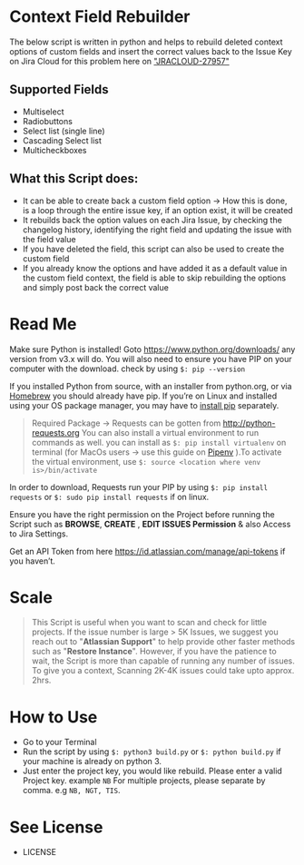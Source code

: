 # Context Field Rebuilder
The below script is written in python and helps to rebuild deleted context options of custom fields and insert the correct values back to the Issue Key on Jira Cloud for this problem here on ["JRACLOUD-27957"](https://jira.atlassian.com/browse/JRACLOUD-27957)

## Supported Fields
* Multiselect 
* Radiobuttons  
* Select list (single line)  
* Cascading Select list 
* Multicheckboxes  

## What this Script does:
* It can be able to create back a custom field option → How this is done, is a loop through the entire issue key, if an option exist, it will be created
* It rebuilds back the option values on each Jira Issue, by checking the changelog history, identifying the right field and updating the issue with the field value
* If you have deleted the field, this script can also be used to create the custom field
* If you already know the options and have added it as a default value in the custom field context, the field is able to skip rebuilding the options and simply post back the correct value

# Read Me
Make sure Python is installed! Goto https://www.python.org/downloads/ any version from v3.x will do. You will also need to ensure you have PIP on your computer with the download. check by using `$: pip --version`

If you installed Python from source, with an installer from python.org, or via [Homebrew](https://brew.sh/) you should already have pip. If you’re on Linux and installed using your OS package manager, you may have to [install pip](https://pip.pypa.io/en/stable/installing/) separately.

> Required Package → Requests can be gotten from http://python-requests.org
> You can also install a virtual environment to run commands as well. you can install as `$: pip install virtualenv` on  terminal (for MacOs users → use this guide on [Pipenv](https://docs.python-guide.org/dev/virtualenvs/) ).To activate the virtual environment, use `$: source <location where venv is>/bin/activate` 

In order to download, Requests run your PIP by using `$: pip install requests` or `$: sudo pip install requests` if on linux.

Ensure you have the right permission on the Project before running the Script such as **BROWSE**, **CREATE** , **EDIT ISSUES Permission** & also Access to Jira Settings.

Get an API Token from here https://id.atlassian.com/manage/api-tokens if you haven’t.

# Scale
> This Script is useful when you want to scan and check for little projects. If the issue number is large > 5K Issues, we suggest you reach out to "**Atlassian Support**" to help provide other faster methods such as "**Restore Instance**". However, if you have the patience to wait, the Script is more than capable of running any number of issues. 
> To give you a context, Scanning 2K-4K issues could take upto approx. 2hrs.


# How to Use
* Go to your Terminal
* Run the script by using `$: python3 build.py` or `$: python build.py` if your machine is already on python 3.
* Just enter the project key, you would like rebuild. Please enter a valid Project key. example `NB` For multiple projects, please separate by comma. e.g `NB, NGT, TIS`.

# See License
* LICENSE
